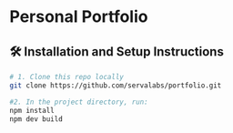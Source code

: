 # Personal Portfolio

## 🛠 Installation and Setup Instructions

```bash
# 1. Clone this repo locally
git clone https://github.com/servalabs/portfolio.git

#2. In the project directory, run: 
npm install
npm dev build
```

